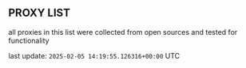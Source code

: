 ## PROXY LIST

all proxies in this list were collected from open sources and tested for functionality

last update: `2025-02-05 14:19:55.126316+00:00` UTC